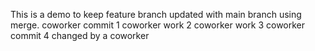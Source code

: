 This is a demo to keep feature branch updated with main branch using merge.
coworker commit 1
coworker work 2
coworker work 3
coworker commit 4 changed by a coworker
